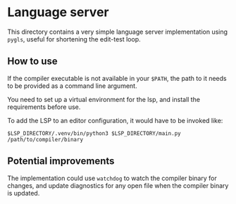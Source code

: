 # Language server

This directory contains a very simple language server implementation using `pygls`, useful for shortening the edit-test loop.

## How to use

If the compiler executable is not available in your `$PATH`, the path to it needs to be provided as a command line argument.

You need to set up a virtual environment for the lsp, and install the requirements before use.

To add the LSP to an editor configuration, it would have to be invoked like:

`$LSP_DIRECTORY/.venv/bin/python3 $LSP_DIRECTORY/main.py /path/to/compiler/binary`

## Potential improvements

The implementation could use `watchdog` to watch the compiler binary for changes, and update diagnostics for any open file when the compiler binary is updated.
